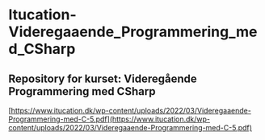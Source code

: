 # Itucation-Videregaaende_Programmering_med_CSharp

## Repository for kurset: Videregående Programmering med CSharp

[https://www.itucation.dk/wp-content/uploads/2022/03/Videregaaende-Programmering-med-C-5.pdf](https://www.itucation.dk/wp-content/uploads/2022/03/Videregaaende-Programmering-med-C-5.pdf)
